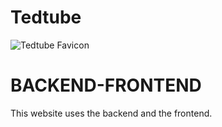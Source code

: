 # Tedtube

![Tedtube Favicon](public/icons/favicon.ico)

# BACKEND-FRONTEND

This website uses the backend and the frontend.
